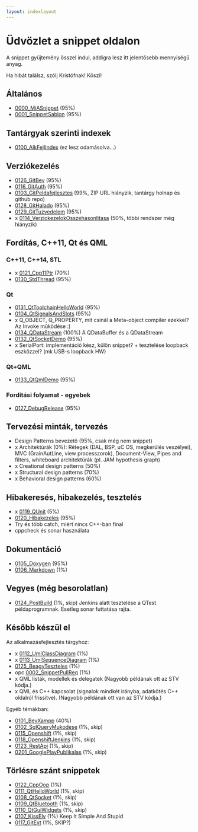 ```yaml
---
layout: indexlayout
---
```


# Üdvözlet a snippet oldalon

A snippet gyűjtemény ősszel indul, addigra lesz itt jelentősebb mennyiségű anyag.

Ha hibát találsz, szólj Kristófnak! Köszi!

## Általános

  * [0000_MiASnippet](snippets/0000_MiASnippet/0000_MiASnippet.html) (95%)
  * [0001_SnippetSablon](snippets/0001_SnippetSablon/0001_SnippetSablon.html) (95%)

## Tantárgyak szerinti indexek

  * [0100_AlkFejlIndex](snippets/0100_AlkFejlIndex/0100_AlkFejlIndex.html) (ez lesz odamásolva...)

## Verziókezelés

  * [0126_GitBev](snippets/0126_GitBev/0126_GitBev.html) (95%)
  * [0116_GitAuth](snippets/0116_GitAuth/0116_GitAuth.html) (95%)
  * [0103_GitPeldafejlesztes](snippets/0103_GitPeldafejlesztes/0103_GitPeldafejlesztes.html) (99%, ZIP URL hiányzik, tantárgy holnap és github repo)
  * [0128_GitHalado](snippets/0128_GitHalado/0128_GitHalado.html) (95%)
  * [0129_GitTuzvedelem](snippets/0129_GitTuzvedelem/0129_GitTuzvedelem.html) (95%)
  * x [0114_VerziokezelokOsszehasonlitasa](snippets/0114_VerziokezelokOsszehasonlitasa/0114_VerziokezelokOsszehasonlitasa.html) (50%, többi rendszer még hiányzik)

## Fordítás, C++11, Qt és QML

### C++11, C++14, STL

  * x [0121_Cpp11Ptr](snippets/0121_Cpp11Ptr/0121_Cpp11Ptr.html) (70%)
  * [0130_StdThread](snippets/0130_StdThread/0130_StdThread.html) (95%)

### Qt

  * [0131_QtToolchainHelloWorld](snippets/0131_QtToolchainHelloWorld/0131_QtToolchainHelloWorld.html) (95%)
  * [0104_QtSignalsAndSlots](snippets/0104_QtSignalsAndSlots/0104_QtSignalsAndSlots.html) (95%)
  * x Q_OBJECT, Q_PROPERTY, mit csinál a Meta-object compiler ezekkel? Az Invoke működése :)
  * [0134_QDataStream](snippets/0134_QDataStream/0134_QDataStream.html) (100%) A QDataBuffer és a QDataStream
  * [0132_QtSocketDemo](snippets/0132_QtSocketDemo/0132_QtSocketDemo.html) (95%)
  * x SerialPort: implementáció kész, külön snippet? + tesztelése loopback eszközzel? (mk USB-s loopback HW)

### Qt+QML

  * [0133_QtQmlDemo](snippets/0133_QtQmlDemo/0133_QtQmlDemo.html) (95%)

### Fordítási folyamat - egyebek

* [0127_DebugRelease](snippets/0127_DebugRelease/0127_DebugRelease.html) (95%)

## Tervezési minták, tervezés

  * Design Patterns bevezető (95%, csak még nem snippet)
  * x Architektúrák (0%): Rétegek (DAL, BSP, uC OS, megkerülés veszélyei), MVC (GrainAutLine, view processzorok), Document-View, Pipes and filters, whiteboard architektúrák (pl. JAM hypothesis graph)
  * x Creational design patterns (50%)
  * x Structural design patterns (70%)
  * x Behavioral design patterns (60%)

## Hibakeresés, hibakezelés, tesztelés

  * x [0119_QUnit](snippets/0119_QUnit/0119_QUnit.html) (5%)
  * [0120_Hibakezeles](snippets/0120_Hibakezeles/0120_Hibakezeles.html) (95%)
  * Try és több catch, miért nincs C++-ban final
  * cppcheck és sonar használata

## Dokumentáció

  * [0105_Doxygen](snippets/0105_Doxygen/0105_Doxygen.html) (95%)
  * [0106_Markdown](snippets/0106_Markdown/0106_Markdown.html) (1%)

## Vegyes (még besorolatlan)

  * [0124_PostBuild](snippets/0124_PostBuild/0124_PostBuild.html) (1%, skip) Jenkins alatt tesztelése a QTest példaprogramnak. Esetleg sonar futtatása rajta.

## Később készül el

Az alkalmazásfejlesztés tárgyhoz:

  * x [0112_UmlClassDiagram](snippets/0112_UmlClassDiagram/0112_UmlClassDiagram.html) (1%)
  * x [0113_UmlSequenceDiagram](snippets/0113_UmlSequenceDiagram/0113_UmlSequenceDiagram.html) (1%)
  * [0125_BeagyTeszteles](snippets/0125_BeagyTeszteles/0125_BeagyTeszteles.html) (1%)
  * opc [0002_SnippetPullReq](snippets/0002_SnippetPullReq/0002_SnippetPullReq.html) (1%)
  * x QML listák, modellek és delegatek (Nagyobb példának ott az STV kódja.)
  * x QML és C++ kapcsolat (signalok mindkét irányba, adatkötés C++ oldalról frissítve). (Nagyobb példának ott van az STV kódja.)

Egyéb témákban:

  * [0101_BevXampp](snippets/0101_BevXampp/0101_BevXampp.html) (40%)
  * [0102_SqlQueryMukodese](snippets/0102_SqlQueryMukodese/0102_SqlQueryMukodese.html) (1%, skip)
  * [0115_Openshift](snippets/0115_Openshift/0115_Openshift.html) (1%, skip)
  * [0118_OpenshiftJenkins](snippets/0118_OpenshiftJenkins/0118_OpenshiftJenkins.html) (1%, skip)
  * [0123_RestApi](snippets/0123_RestApi/0123_RestApi.html) (1%, skip)
  * [0201_GooglePlayPublikalas](snippets/0201_GooglePlayPublikalas/0201_GooglePlayPublikalas.html) (1%, skip)

## Törlésre szánt snippetek

  * [0122_CppOop](snippets/0122_CppOop/0122_CppOop.html) (1%)
  * [0111_QtHelloWorld](snippets/0111_QtHelloWorld/0111_QtHelloWorld.html) (1%, skip)
  * [0108_QtSocket](snippets/0108_QtSocket/0108_QtSocket.html) (1%, skip)
  * [0109_QtBluetooth](snippets/0109_QtBluetooth/0109_QtBluetooth.html) (1%, skip)
  * [0110_QtGuiWidgets](snippets/0110_QtGuiWidgets/0110_QtGuiWidgets.html) (1%, skip)
  * [0107_KissElv](snippets/0107_KissElv/0107_KissElv.html) (1%) Keep It Simple And Stupid
  * [0117_GitExt](snippets/0117_GitExt/0117_GitExt.html) (1%, SKIP?)
